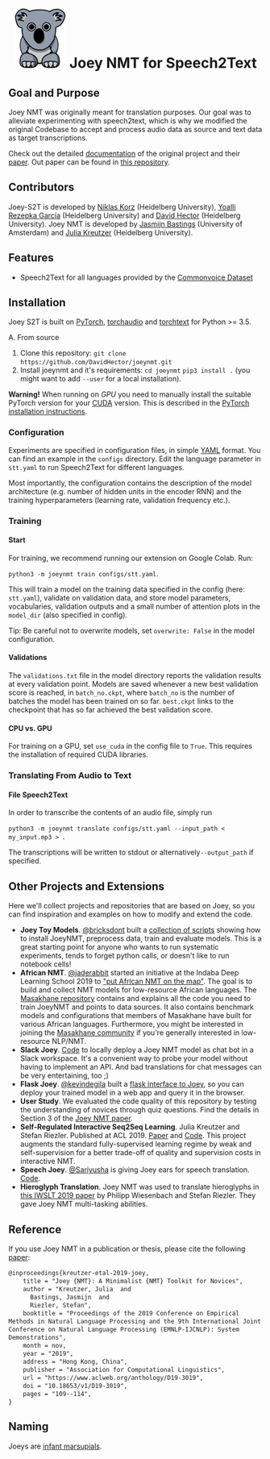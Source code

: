 # &nbsp; ![Joey-S2T](joey-small.png) Joey NMT for Speech2Text

## Goal and Purpose
Joey NMT was originally meant for translation purposes. Our goal was to alleviate experimenting with speech2text, which is why we modified the original Codebase to accept and process audio data as source and text data as target transcriptions. 


Check out the detailed [documentation](https://joeynmt.readthedocs.io) of the original project and their [paper](https://arxiv.org/abs/1907.12484). Out paper can be found in [this repository](https://github.com/DavidHector/joeynmt/).

## Contributors
Joey-S2T is developed by [Niklas Korz](https://github.com/niklaskorz) (Heidelberg University), [Yoalli Rezepka García](https://github.com/Yrgarcia) (Heidelberg University) and [David Hector](https://github.com/DavidHector) (Heidelberg University).
Joey NMT is developed by [Jasmijn Bastings](https://github.com/bastings) (University of Amsterdam) and [Julia Kreutzer](http://www.cl.uni-heidelberg.de/~kreutzer/) (Heidelberg University).


## Features
- Speech2Text for all languages provided by the [Commonvoice Dataset](https://commonvoice.mozilla.org/en)


## Installation
Joey S2T is built on [PyTorch](https://pytorch.org/), [torchaudio](https://pytorch.org/audio/) and [torchtext](https://github.com/pytorch/text) for Python >= 3.5.

A. From source
  1. Clone this repository:
  `git clone https://github.com/DavidHector/joeynmt.git`
  2. Install joeynmt and it's requirements:
  `cd joeynmt`
  `pip3 install .` (you might want to add `--user` for a local installation).

**Warning!** When running on *GPU* you need to manually install the suitable PyTorch version for your [CUDA](https://developer.nvidia.com/cuda-zone) version. This is described in the [PyTorch installation instructions](https://pytorch.org/get-started/locally/).


### Configuration
Experiments are specified in configuration files, in simple [YAML](http://yaml.org/) format. You can find an example in the `configs` directory.
Edit the language parameter in `stt.yaml` to run Speech2Text for different languages.

Most importantly, the configuration contains the description of the model architecture (e.g. number of hidden units in the encoder RNN) and the training hyperparameters (learning rate, validation frequency etc.).

### Training

#### Start
For training, we recommend running our extension on Google Colab.
Run:

`python3 -m joeynmt train configs/stt.yaml`. 

This will train a model on the training data specified in the config (here: `stt.yaml`), 
validate on validation data, 
and store model parameters, vocabularies, validation outputs and a small number of attention plots in the `model_dir` (also specified in config).

Tip: Be careful not to overwrite models, set `overwrite: False` in the model configuration.

#### Validations
The `validations.txt` file in the model directory reports the validation results at every validation point. 
Models are saved whenever a new best validation score is reached, in `batch_no.ckpt`, where `batch_no` is the number of batches the model has been trained on so far.
`best.ckpt` links to the checkpoint that has so far achieved the best validation score.


#### CPU vs. GPU
For training on a GPU, set `use_cuda` in the config file to `True`. This requires the installation of required CUDA libraries.


### Translating From Audio to Text

#### File Speech2Text
In order to transcribe the contents of an audio file, simply run

`python3 -m joeynmt translate configs/stt.yaml --input_path < my_input.mp3 > `.

The transcriptions will be written to stdout or alternatively`--output_path` if specified.


## Other Projects and Extensions
Here we'll collect projects and repositories that are based on Joey, so you can find inspiration and examples on how to modify and extend the code.

- **Joey Toy Models**. [@bricksdont](https://github.com/bricksdont) built a [collection of scripts](https://github.com/bricksdont/joeynmt-toy-models) showing how to install JoeyNMT, preprocess data, train and evaluate models. This is a great starting point for anyone who wants to run systematic experiments, tends to forget python calls, or doesn't like to run notebook cells! 
- **African NMT**. [@jaderabbit](https://github.com/jaderabbit) started an initiative at the Indaba Deep Learning School 2019 to ["put African NMT on the map"](https://twitter.com/alienelf/status/1168159616167010305). The goal is to build and collect NMT models for low-resource African languages. The [Masakhane repository](https://github.com/masakhane-io/masakhane-mt) contains and explains all the code you need to train JoeyNMT and points to data sources. It also contains benchmark models and configurations that members of Masakhane have built for various African languages. Furthermore, you might be interested in joining the [Masakhane community](https://github.com/masakhane-io/masakhane-community) if you're generally interested in low-resource NLP/NMT.
- **Slack Joey**. [Code](https://github.com/juliakreutzer/slack-joey) to locally deploy a Joey NMT model as chat bot in a Slack workspace. It's a convenient way to probe your model without having to implement an API. And bad translations for chat messages can be very entertaining, too ;)
- **Flask Joey**. [@kevindegila](https://github.com/kevindegila) built a [flask interface to Joey](https://github.com/kevindegila/flask-joey), so you can deploy your trained model in a web app and query it in the browser. 
- **User Study**. We evaluated the code quality of this repository by testing the understanding of novices through quiz questions. Find the details in Section 3 of the [Joey NMT paper](https://arxiv.org/abs/1907.12484).
- **Self-Regulated Interactive Seq2Seq Learning**. Julia Kreutzer and Stefan Riezler. Published at ACL 2019. [Paper](https://arxiv.org/abs/1907.05190) and [Code](https://github.com/juliakreutzer/joeynmt/tree/acl19). This project augments the standard fully-supervised learning regime by weak and self-supervision for a better trade-off of quality and supervision costs in interactive NMT.
- **Speech Joey**. [@Sariyusha](https://github.com/Sariyusha) is giving Joey ears for speech translation. [Code](https://github.com/Sariyusha/speech_joey).
- **Hieroglyph Translation**. Joey NMT was used to translate hieroglyphs in [this IWSLT 2019 paper](https://www.cl.uni-heidelberg.de/statnlpgroup/publications/IWSLT2019.pdf) by Philipp Wiesenbach and Stefan Riezler. They gave Joey NMT multi-tasking abilities. 

## Reference
If you use Joey NMT in a publication or thesis, please cite the following [paper](https://arxiv.org/abs/1907.12484):

```
@inproceedings{kreutzer-etal-2019-joey,
    title = "Joey {NMT}: A Minimalist {NMT} Toolkit for Novices",
    author = "Kreutzer, Julia  and
      Bastings, Jasmijn  and
      Riezler, Stefan",
    booktitle = "Proceedings of the 2019 Conference on Empirical Methods in Natural Language Processing and the 9th International Joint Conference on Natural Language Processing (EMNLP-IJCNLP): System Demonstrations",
    month = nov,
    year = "2019",
    address = "Hong Kong, China",
    publisher = "Association for Computational Linguistics",
    url = "https://www.aclweb.org/anthology/D19-3019",
    doi = "10.18653/v1/D19-3019",
    pages = "109--114",
}
```

## Naming
Joeys are [infant marsupials](https://en.wikipedia.org/wiki/Marsupial#Early_development). 

